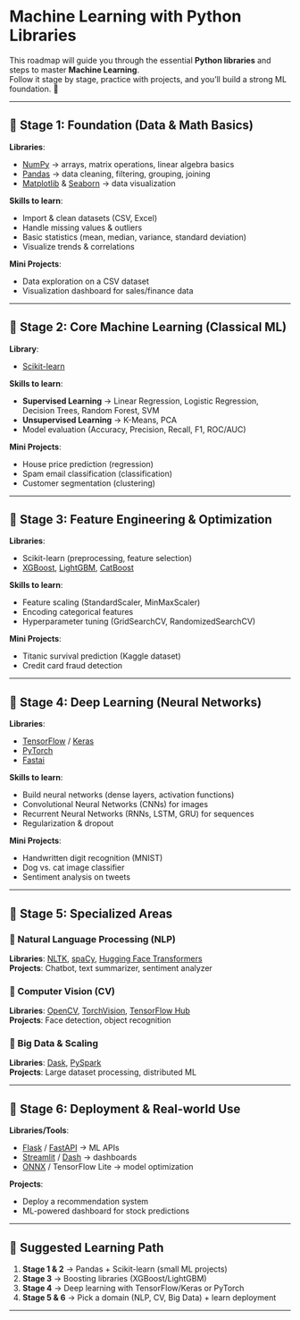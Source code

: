 # Machine Learning with Python Libraries

This roadmap will guide you through the essential **Python libraries** and steps to master **Machine Learning**.  
Follow it stage by stage, practice with projects, and you’ll build a strong ML foundation. 🚀  

---

## 📌 Stage 1: Foundation (Data & Math Basics)

**Libraries**:  
- [NumPy](https://numpy.org/) → arrays, matrix operations, linear algebra basics  
- [Pandas](https://pandas.pydata.org/) → data cleaning, filtering, grouping, joining  
- [Matplotlib](https://matplotlib.org/) & [Seaborn](https://seaborn.pydata.org/) → data visualization  

**Skills to learn**:  
- Import & clean datasets (CSV, Excel)  
- Handle missing values & outliers  
- Basic statistics (mean, median, variance, standard deviation)  
- Visualize trends & correlations  

**Mini Projects**:  
- Data exploration on a CSV dataset  
- Visualization dashboard for sales/finance data  

---

## 📌 Stage 2: Core Machine Learning (Classical ML)

**Library**:  
- [Scikit-learn](https://scikit-learn.org/)  

**Skills to learn**:  
- **Supervised Learning** → Linear Regression, Logistic Regression, Decision Trees, Random Forest, SVM  
- **Unsupervised Learning** → K-Means, PCA  
- Model evaluation (Accuracy, Precision, Recall, F1, ROC/AUC)  

**Mini Projects**:  
- House price prediction (regression)  
- Spam email classification (classification)  
- Customer segmentation (clustering)  

---

## 📌 Stage 3: Feature Engineering & Optimization

**Libraries**:  
- Scikit-learn (preprocessing, feature selection)  
- [XGBoost](https://xgboost.readthedocs.io/), [LightGBM](https://lightgbm.readthedocs.io/), [CatBoost](https://catboost.ai/)  

**Skills to learn**:  
- Feature scaling (StandardScaler, MinMaxScaler)  
- Encoding categorical features  
- Hyperparameter tuning (GridSearchCV, RandomizedSearchCV)  

**Mini Projects**:  
- Titanic survival prediction (Kaggle dataset)  
- Credit card fraud detection  

---

## 📌 Stage 4: Deep Learning (Neural Networks)

**Libraries**:  
- [TensorFlow](https://www.tensorflow.org/) / [Keras](https://keras.io/)  
- [PyTorch](https://pytorch.org/)  
- [Fastai](https://www.fast.ai/)  

**Skills to learn**:  
- Build neural networks (dense layers, activation functions)  
- Convolutional Neural Networks (CNNs) for images  
- Recurrent Neural Networks (RNNs, LSTM, GRU) for sequences  
- Regularization & dropout  

**Mini Projects**:  
- Handwritten digit recognition (MNIST)  
- Dog vs. cat image classifier  
- Sentiment analysis on tweets  

---

## 📌 Stage 5: Specialized Areas

### 🔹 Natural Language Processing (NLP)  
**Libraries**: [NLTK](https://www.nltk.org/), [spaCy](https://spacy.io/), [Hugging Face Transformers](https://huggingface.co/)  
**Projects**: Chatbot, text summarizer, sentiment analyzer  

### 🔹 Computer Vision (CV)  
**Libraries**: [OpenCV](https://opencv.org/), [TorchVision](https://pytorch.org/vision/stable/index.html), [TensorFlow Hub](https://www.tensorflow.org/hub)  
**Projects**: Face detection, object recognition  

### 🔹 Big Data & Scaling  
**Libraries**: [Dask](https://dask.org/), [PySpark](https://spark.apache.org/docs/latest/api/python/)  
**Projects**: Large dataset processing, distributed ML  

---

## 📌 Stage 6: Deployment & Real-world Use

**Libraries/Tools**:  
- [Flask](https://flask.palletsprojects.com/) / [FastAPI](https://fastapi.tiangolo.com/) → ML APIs  
- [Streamlit](https://streamlit.io/) / [Dash](https://dash.plotly.com/) → dashboards  
- [ONNX](https://onnx.ai/) / TensorFlow Lite → model optimization  

**Projects**:  
- Deploy a recommendation system  
- ML-powered dashboard for stock predictions  

---

## 🎯 Suggested Learning Path
1. **Stage 1 & 2** → Pandas + Scikit-learn (small ML projects)  
2. **Stage 3** → Boosting libraries (XGBoost/LightGBM)  
3. **Stage 4** → Deep learning with TensorFlow/Keras or PyTorch  
4. **Stage 5 & 6** → Pick a domain (NLP, CV, Big Data) + learn deployment  

---


